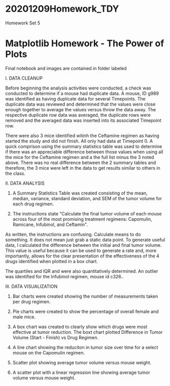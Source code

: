 # 20201209Homework_TDY
Homework Set 5
# Matplotlib Homework - The Power of Plots

Final notebook and images are contained in folder labeled

I. DATA CLEANUP

Before beginning the analysis activities were conducted, a check was conducted to determine if a mouse had duplicate data.  A mouse, ID g989 was identified as having duplicate data for several Timepoints.  The duplicate data was reviewed and determined that the values were close enough together to average the values versus throw the data away.  The respective duplicate row data was averaged, the duplicate rows were removed and the averaged data was inserted into its associated Timepoint row.

There were also 3 mice identified witinh the Ceftamine regimen as having started the study and did not finish.  All only had data at Timepoint 0.  A quick comprison using the summary statistics table was used to determine if there was an appreciable difference between those values when using all the mice for the Ceftamine regimen and a the full list minus the 3 noted above.  There was no real difference between the 2 summary tables and therefore, the 3 mice were left in the data to get results similar to others in the class.

II. DATA ANALYSIS

1) A Summary Statistics Table was created consisting of the mean, median, variance, standard deviation, and SEM of the tumor volume for each drug regimen.

2) The instructions state "Calculate the final tumor volume of each mouse across four of the most promising treatment regimens: Capomulin, Ramicane, Infubinol, and Ceftamin". 
 
 As written, the instructions are confusing.  Calculate means to do something.  It does not mean just grab a static data point. To generate useful data, I calculated the difference between the initial and final tumor volume.  This value is useful because it can be used to generate a rate and, more importantly, allows for the clear presentation of the effectiveness of the 4 drugs identified when plotted in a box chart. 
 
 The quartiles and IQR and were also quantitatively determined.  An outlier was identified for the Infubinol regimen, mouse id c326..
  
 III. DATA VISUALIZATION
 
 1) Bar charts were created showing the number of measurements taken per drug regimen.
 
 2) Pie charts were created to show the percentage of overall female and male mice.
 
 3) A box chart was created to clearly show which drugs were most effective at tumor reduction.
 The boxt chart plotted Difference in  Tumor Volume (Start - Finish) vs Drug Regimen.
 
 4) A line chart showing the reduciton in tumor size over time for a select mouse on the Capomulin 
 regimen.
 
 5) Scatter plot showing average tumor volume versus mouse weight.
 
 6) A scatter plot with a linear regression line showing average tumor volume versus mouse weight.
